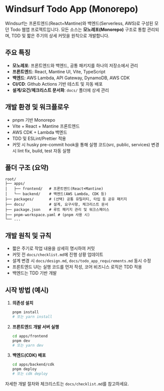 # Windsurf Todo App (Monorepo)

Windsurf는 프론트엔드(React+Mantine)와 백엔드(Serverless, AWS)로 구성된 모던 Todo 웹앱 프로젝트입니다. 모든 소스는 **모노레포(Monorepo)** 구조로 통합 관리되며, TDD 및 짧은 주기의 상세 커밋을 원칙으로 개발합니다.

## 주요 특징
- **모노레포**: 프론트엔드와 백엔드, 공통 패키지를 하나의 저장소에서 관리
- **프론트엔드**: React, Mantine UI, Vite, TypeScript
- **백엔드**: AWS Lambda, API Gateway, DynamoDB, AWS CDK
- **CI/CD**: Github Actions 기반 테스트 및 자동 배포
- **설계/요건/체크리스트 문서화**: `docs/` 폴더에 상세 관리

## 개발 환경 및 워크플로우
- pnpm 기반 Monorepo
- Vite + React + Mantine 프론트엔드
- AWS CDK + Lambda 백엔드
- TDD 및 ESLint/Prettier 적용
- 커밋 시 husky pre-commit hook을 통해 실행 코드(src, public, services) 변경 시 lint fix, build, test 자동 실행

## 폴더 구조 (요약)

```
root/
├── apps/
│   ├── frontend/   # 프론트엔드(React+Mantine)
│   └── backend/    # 백엔드(AWS Lambda, CDK 등)
├── packages/       # (선택) 공통 유틸리티, 타입 등 공유 패키지
├── docs/           # 설계, 요구사항, 체크리스트 문서
├── package.json    # 루트 패키지 관리 및 워크스페이스
├── pnpm-workspace.yaml # (pnpm 사용 시)
└── ...
```

## 개발 원칙 및 규칙
- 짧은 주기로 작업 내용을 상세히 명시하여 커밋
- 커밋 전 `docs/checklist.md`에 진행 상황 업데이트
- 설계 변경 시 `docs/design.md`, `docs/todo_app_requirements.md` 동시 수정
- 프론트엔드 UI는 실행 코드를 먼저 작성, 코어 비즈니스 로직은 TDD 적용
- 백엔드는 TDD 기반 개발

## 시작 방법 (예시)

1. **의존성 설치**
   ```bash
   pnpm install
   # 또는 yarn install
   ```
2. **프론트엔드 개발 서버 실행**
   ```bash
   cd apps/frontend
   pnpm dev
   # 또는 yarn dev
   ```
3. **백엔드(CDK) 배포**
   ```bash
   cd apps/backend/cdk
   pnpm deploy
   # 또는 cdk deploy
   ```

자세한 개발 절차와 체크리스트는 `docs/checklist.md`를 참고하세요.
